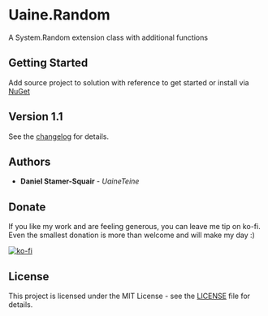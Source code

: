 # Uaine.Random

A System.Random extension class with additional functions

## Getting Started

Add source project to solution with reference to get started or install via [NuGet](https://www.nuget.org/packages/Uaine.Random/)

## Version 1.1

See the [changelog](changelog.txt) for details.

## Authors

* **Daniel Stamer-Squair** - *UaineTeine*

## Donate

If you like my work and are feeling generous, you can leave me tip on ko-fi. Even the smallest donation is more than welcome and will make my day :)

[![ko-fi](https://ko-fi.com/img/githubbutton_sm.svg)](https://ko-fi.com/C0C43PQ0I)

<!--Alternatively you can become a patron :D

[![patroen](https://i.imgur.com/SWniXXj.png)](https://www.patreon.com/bePatron?u=51145413)-->

## License

This project is licensed under the MIT License - see the [LICENSE](LICENSE) file for details.
